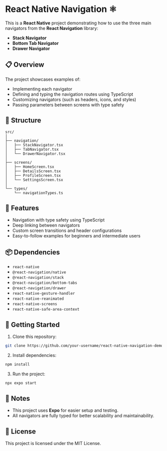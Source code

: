# React Native Navigation ⚛️

This is a **React Native** project demonstrating how to use the three main navigators from the **React Navigation** library:

- **Stack Navigator**
- **Bottom Tab Navigator**
- **Drawer Navigator**

## 📋 Overview

The project showcases examples of:

- Implementing each navigator
- Defining and typing the navigation routes using TypeScript
- Customizing navigators (such as headers, icons, and styles)
- Passing parameters between screens with type safety

## 📂 Structure

```
src/
│
├── navigation/
│   ├── StackNavigator.tsx
│   ├── TabNavigator.tsx
│   └── DrawerNavigator.tsx
│
├── screens/
│   ├── HomeScreen.tsx
│   ├── DetailsScreen.tsx
│   ├── ProfileScreen.tsx
│   └── SettingsScreen.tsx
│
└── types/
    └── navigationTypes.ts
```

## 🚀 Features

- Navigation with type safety using TypeScript
- Deep linking between navigators
- Custom screen transitions and header configurations
- Easy-to-follow examples for beginners and intermediate users

## 📦 Dependencies

- `react-native`
- `@react-navigation/native`
- `@react-navigation/stack`
- `@react-navigation/bottom-tabs`
- `@react-navigation/drawer`
- `react-native-gesture-handler`
- `react-native-reanimated`
- `react-native-screens`
- `react-native-safe-area-context`

## 📖 Getting Started

1. Clone this repository:

```bash
git clone https://github.com/your-username/react-native-navigation-demo.git
```

2. Install dependencies:

```bash
npm install
```

3. Run the project:

```bash
npx expo start
```

## 📝 Notes

- This project uses **Expo** for easier setup and testing.
- All navigators are fully typed for better scalability and maintainability.

## 📄 License

This project is licensed under the MIT License.
